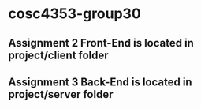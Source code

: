 # cosc4353-group30

## Assignment 2 Front-End is located in project/client folder

## Assignment 3 Back-End is located in project/server folder
